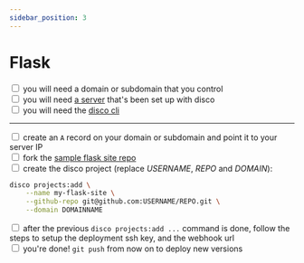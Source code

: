 ```yaml
---
sidebar_position: 3
---
```


# Flask

<input type="checkbox" /> you will need a domain or subdomain that you control  
<input type="checkbox" /> you will need [a server](http://localhost:3000/get-started/get-a-server) that's been set up with disco  
<input type="checkbox" /> you will need the [disco cli](../get-started/install-the-cli)  

---

<input type="checkbox" /> create an `A` record on your domain or subdomain and point it to your server IP  
<input type="checkbox" /> fork the [sample flask site repo](https://github.com/letsdiscodev/example-flask-site/fork)  
<input type="checkbox" /> create the disco project (replace *USERNAME*, *REPO* and *DOMAIN*):

```bash
disco projects:add \
    --name my-flask-site \
    --github-repo git@github.com:USERNAME/REPO.git \
    --domain DOMAINNAME
```

<input type="checkbox" /> after the previous `disco projects:add ...` command is done, follow the steps to setup the deployment ssh key, and the webhook url  
<input type="checkbox" /> you're done! `git push` from now on to deploy new versions
